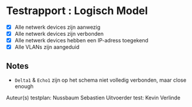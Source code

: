 # Testrapport : Logisch Model
 
- [x] Alle netwerk devices zijn aanwezig
- [x] Alle netwerk devices zijn verbonden
- [x] Alle netwerk devices hebben een IP-adress toegekend
- [x] Alle VLANs zijn aangeduid

## Notes
- `Delta1` & `Echo1` zijn op het schema niet volledig verbonden, maar close enough

Auteur(s) testplan: Nussbaum Sebastien
Uitvoerder test: Kevin Verlinde
